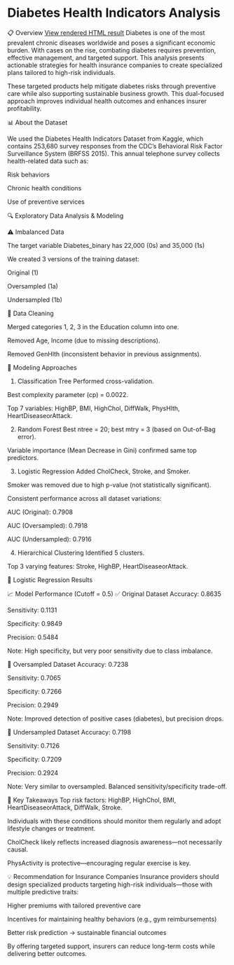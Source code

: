 # Diabetes Health Indicators Analysis
📋 Overview
[View rendered HTML result](https://github.com/Davelin01/Diabetes_Factors_Analysis_R/blob/main/Final%20Project.html)
Diabetes is one of the most prevalent chronic diseases worldwide and poses a significant economic burden. With cases on the rise, combating diabetes requires prevention, effective management, and targeted support. This analysis presents actionable strategies for health insurance companies to create specialized plans tailored to high-risk individuals.

These targeted products help mitigate diabetes risks through preventive care while also supporting sustainable business growth. This dual-focused approach improves individual health outcomes and enhances insurer profitability.

📊 About the Dataset

We used the Diabetes Health Indicators Dataset from Kaggle, which contains 253,680 survey responses from the CDC’s Behavioral Risk Factor Surveillance System (BRFSS 2015). This annual telephone survey collects health-related data such as:

Risk behaviors

Chronic health conditions

Use of preventive services

🔍 Exploratory Data Analysis & Modeling

⚠️ Imbalanced Data

The target variable Diabetes_binary has 22,000 (0s) and 35,000 (1s)

We created 3 versions of the training dataset:

Original (1)

Oversampled (1a)

Undersampled (1b)

🧹 Data Cleaning

Merged categories 1, 2, 3 in the Education column into one.

Removed Age, Income (due to missing descriptions).

Removed GenHlth (inconsistent behavior in previous assignments).

🌳 Modeling Approaches

1. Classification Tree
Performed cross-validation.

Best complexity parameter (cp) = 0.0022.

Top 7 variables:
HighBP, BMI, HighChol, DiffWalk, PhysHlth, HeartDiseaseorAttack.

2. Random Forest
Best ntree = 20; best mtry = 3 (based on Out-of-Bag error).

Variable importance (Mean Decrease in Gini) confirmed same top predictors.

3. Logistic Regression
Added CholCheck, Stroke, and Smoker.

Smoker was removed due to high p-value (not statistically significant).

Consistent performance across all dataset variations:

AUC (Original): 0.7908

AUC (Oversampled): 0.7918

AUC (Undersampled): 0.7916

4. Hierarchical Clustering
Identified 5 clusters.

Top 3 varying features:
Stroke, HighBP, HeartDiseaseorAttack.

🔢 Logistic Regression Results


📈 Model Performance (Cutoff = 0.5)
✅ Original Dataset
Accuracy: 0.8635

Sensitivity: 0.1131

Specificity: 0.9849

Precision: 0.5484

Note: High specificity, but very poor sensitivity due to class imbalance.

🔁 Oversampled Dataset
Accuracy: 0.7238

Sensitivity: 0.7065

Specificity: 0.7266

Precision: 0.2949

Note: Improved detection of positive cases (diabetes), but precision drops.

🔁 Undersampled Dataset
Accuracy: 0.7198

Sensitivity: 0.7126

Specificity: 0.7209

Precision: 0.2924

Note: Very similar to oversampled. Balanced sensitivity/specificity trade-off.

📌 Key Takeaways
Top risk factors: HighBP, HighChol, BMI, HeartDiseaseorAttack, DiffWalk, Stroke.

Individuals with these conditions should monitor them regularly and adopt lifestyle changes or treatment.

CholCheck likely reflects increased diagnosis awareness—not necessarily causal.

PhysActivity is protective—encouraging regular exercise is key.

💡 Recommendation for Insurance Companies
Insurance providers should design specialized products targeting high-risk individuals—those with multiple predictive traits:

Higher premiums with tailored preventive care

Incentives for maintaining healthy behaviors (e.g., gym reimbursements)

Better risk prediction → sustainable financial outcomes

By offering targeted support, insurers can reduce long-term costs while delivering better outcomes.
